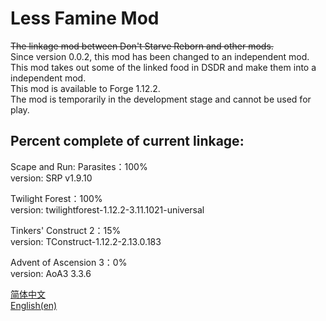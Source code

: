 # Less Famine Mod
~~The linkage mod between Don't Starve Reborn and other mods.~~  
Since version 0.0.2, this mod has been changed to an independent mod.  
This mod takes out some of the linked food in DSDR and make them into a independent mod.  
This mod is available to Forge 1.12.2.  
The mod is temporarily in the development stage and cannot be used for play.  
## Percent complete of current linkage:  
Scape and Run: Parasites：100%  
version: SRP v1.9.10  

Twilight Forest：100%  
version: twilightforest-1.12.2-3.11.1021-universal  
 
Tinkers' Construct 2：15%  
version: TConstruct-1.12.2-2.13.0.183  

Advent of Ascension 3：0%  
version: AoA3 3.3.6

[简体中文](https://github.com/Busituteng/Less-Famine-Mod/blob/main/README.md)  
[English(en)](https://github.com/Busituteng/Less-Famine-Mod/blob/main/READMEen.md)  
